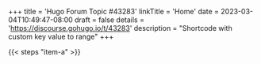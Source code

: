 +++
title = 'Hugo Forum Topic #43283'
linkTitle = 'Home'
date = 2023-03-04T10:49:47-08:00
draft = false
details = 'https://discourse.gohugo.io/t/43283'
description = "Shortcode with custom key value to range"
+++

{{< steps "item-a" >}}
